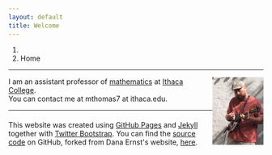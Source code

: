 ```yaml
---
layout: default
title: Welcome
---
```


<ol class="breadcrumb">
  <li><a href="/"><i class="fa fa-home"></i></a></li>
  <li class="active">Home</li>
</ol>

---

<img style="float: right; width: 20%; height: 20%" src="images/me.jpg"/>

I am an assistant professor of [mathematics](https://www.ithaca.edu/hs/depts/math/) at [Ithaca College](https://www.ithaca.edu/).
<br>
You can contact me at mthomas7 at ithaca.edu.

---

<div class="footer">

<div class="container">

<p style="margin: 20px 0;"><i class="fa fa-creative-commons"></i>This website was created using <a href="https://pages.github.com">GitHub Pages</a> and <a href="http://jekyllrb.com">Jekyll</a> together with <a href="http://getbootstrap.com">Twitter Bootstrap</a>. You can find the <a href="https://github.com/mthomas7/mthomas7.github.io">source code</a> on GitHub, forked from Dana Ernst's website, <a href="https://dcernst.github.io">here</a>.</p>
</div>

</div>
